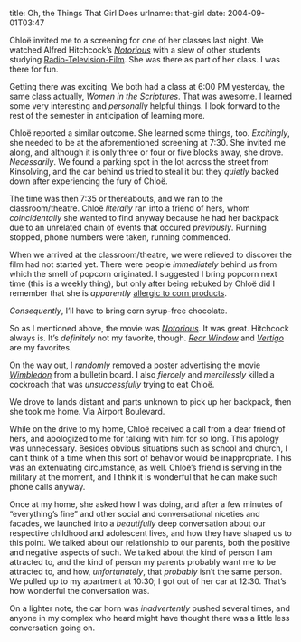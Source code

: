 title: Oh, the Things That Girl Does
urlname: that-girl
date: 2004-09-01T03:47

Chloë invited me to a screening for one of her classes last night. We watched Alfred Hitchcock&#x02bc;s _[Notorious](http://www.imdb.com/title/tt0038787/)_ with a slew of other students studying [Radio-Television-Film](http://rtf.utexas.edu/). She was there as part of her class. I was there for fun.

Getting there was exciting. We both had a class at 6:00 PM yesterday, the same class actually, _Women in the Scriptures_. That was awesome. I learned some very interesting and _personally_ helpful things. I look forward to the rest of the semester in anticipation of learning more.

Chloë reported a similar outcome. She learned some things, too. _Excitingly_, she needed to be at the aforementioned screening at 7:30. She invited me along, and although it is only three or four or five blocks away, she drove. _Necessarily_. We found a parking spot in the lot across the street from Kinsolving, and the car behind us tried to steal it but they _quietly_ backed down after experiencing the fury of Chloë.

The time was then 7:35 or thereabouts, and we ran to the classroom/theatre. Chloë _literally_ ran into a friend of hers, whom _coincidentally_ she wanted to find anyway because he had her backpack due to an unrelated chain of events that occured _previously_. Running stopped, phone numbers were taken, running commenced.

When we arrived at the classroom/theatre, we were relieved to discover the film had not started yet. There were people _immediately_ behind us from which the smell of popcorn originated. I suggested I bring popcorn next time (this is a weekly thing), but only after being rebuked by Chloë did I remember that she is _apparently_ [allergic to corn products](http://allergies.about.com/cs/corn/a/aa053199.htm).

_Consequently_, I&#x02bc;ll have to bring corn syrup-free chocolate.

So as I mentioned above, the movie was _[Notorious](http://www.imdb.com/title/tt0038787/)_. It was great. Hitchcock always is. It&#x02bc;s _definitely_ not my favorite, though. _[Rear Window](http://imdb.com/title/tt0047396/)_ and _[Vertigo](http://imdb.com/title/tt0052357/)_ are my favorites.

On the way out, I _randomly_ removed a poster advertising the movie _[Wimbledon](http://imdb.com/title/tt0360201/)_ from a bulletin board. I also _fiercely_ and _mercilessly_ killed a cockroach that was _unsuccessfully_ trying to eat Chloë.

We drove to lands distant and parts unknown to pick up her backpack, then she took me home. Via Airport Boulevard.

While on the drive to my home, Chloë received a call from a dear friend of hers, and apologized to me for talking with him for so long. This apology was unnecessary. Besides obvious situations such as school and church, I can&#x02bc;t think of a time when this sort of behavior would be inappropriate. This was an extenuating circumstance, as well. Chloë&#x02bc;s friend is serving in the military at the moment, and I think it is wonderful that he can make such phone calls anyway.

Once at my home, she asked how I was doing, and after a few minutes of &ldquo;everything&#x02bc;s fine&rdquo; and other social and conversational niceties and facades, we launched into a _beautifully_ deep conversation about our respective childhood and adolescent lives, and how they have shaped us to this point. We talked about our relationship to our parents, both the positive and negative aspects of such. We talked about the kind of person I am attracted to, and the kind of person my parents probably want me to be attracted to, and how, _unfortunately_, that _probably_ isn&#x02bc;t the same person. We pulled up to my apartment at 10:30; I got out of her car at 12:30. That&#x02bc;s how wonderful the conversation was.

On a lighter note, the car horn was _inadvertently_ pushed several times, and anyone in my complex who heard might have thought there was a little less conversation going on.